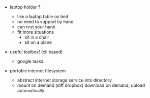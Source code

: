 *   laptop holder ?
    *   like a laptop table on bed
    *   no need to support by hand
    *   can rest your hand
    *   fit more situations
        *   sit in a chair
        *   sit on a plane

*   useful toolbox! (cli based)
    *   google tasks
*   portable internet filesystem
    *   abstract internet storage service into directory
    *   mount on demand (diff dropbox) download on demand, upload automatically

